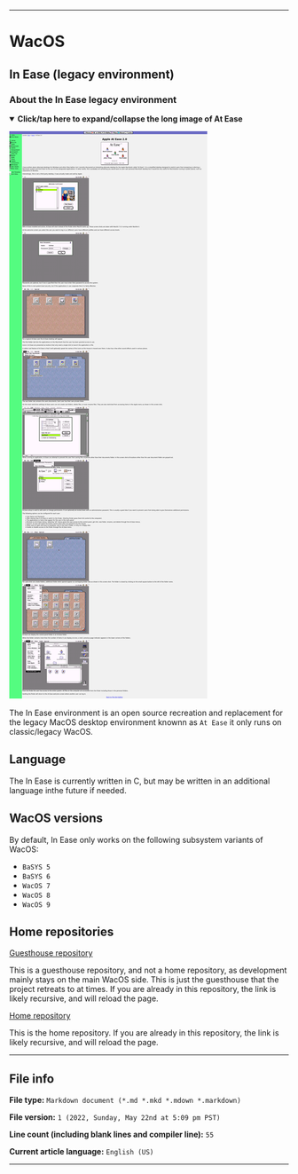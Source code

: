 
***

# WacOS

## In Ease (legacy environment)

### About the In Ease legacy environment

<details open><summary><b lang="en">Click/tap here to expand/collapse the long image of At Ease</b></summary>

![ToastyTech_AtEase2.0_FullPage.png](ToastyTech_AtEase2.0_FullPage.png)

</details>

The In Ease environment is an open source recreation and replacement for the legacy MacOS desktop environment knownn as `At Ease` it only runs on classic/legacy WacOS.

## Language

The In Ease is currently written in C, but may be written in an additional language inthe future if needed.

## WacOS versions

By default, In Ease only works on the following subsystem variants of WacOS:

- `BaSYS 5`
- `BaSYS 6`
- `WacOS 7`
- `WacOS 8`
- `WacOS 9`

## Home repositories

[Guesthouse repository](https://github.com/seanpm2001/WacOS_In_Ease/)

This is a guesthouse repository, and not a home repository, as development mainly stays on the main WacOS side. This is just the guesthouse that the project retreats to at times. If you are already in this repository, the link is likely recursive, and will reload the page.

[Home repository](https://github.com/seanpm2001/WacOS/tree/WacOS-dev/Programs/Legacy/In_Ease/)

This is the home repository. If you are already in this repository, the link is likely recursive, and will reload the page.

***

## File info

**File type:** `Markdown document (*.md *.mkd *.mdown *.markdown)`

**File version:** `1 (2022, Sunday, May 22nd at 5:09 pm PST)`

**Line count (including blank lines and compiler line):** `55`

**Current article language:** `English (US)`

***
